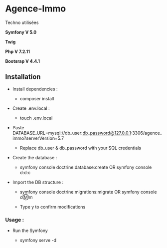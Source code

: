 # Agence-Immo

Techno utilisées

**Symfony V 5.0**

**Twig**

**Php V 7.2.11**

**Bootsrap V 4.4.1**

## Installation

- Install dependencies :

    - composer install

- Create .env.local :

    - touch .env.local

- Paste 
DATABASE_URL=mysql://db_user:db_password@127.0.0.1:3306/agence_immo?serverVersion=5.7

    - Replace db_user & db_password with your SQL credentials

- Create the database :

    - symfony console doctrine:database:create OR symfony console d:d:c

- Import the DB structure :

    - symfony console doctrine:migrations:migrate OR symfony console d:m:m

    - Type y to confirm modifications

### Usage :

- Run the Symfony 

    - symfony serve -d
